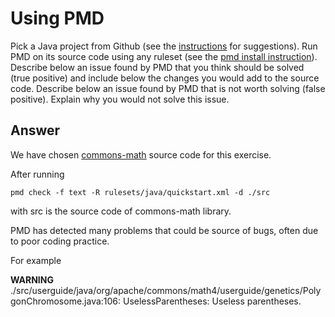 
# Using PMD


Pick a Java project from Github (see the [instructions](../sujet.md) for suggestions). Run PMD on its source code using any ruleset (see the [pmd install instruction](./pmd-help.md)). Describe below an issue found by PMD that you think should be solved (true positive) and include below the changes you would add to the source code. Describe below an issue found by PMD that is not worth solving (false positive). Explain why you would not solve this issue.


## Answer

We have chosen <a href="https://github.com/apache/commons-math" target="_blank">commons-math</a> source code for this exercise.  

After running 

```
pmd check -f text -R rulesets/java/quickstart.xml -d ./src
```
with src is the source code of commons-math library.

PMD has detected many problems that could be source of bugs, often due to poor coding practice.

For example

**WARNING** 
./src/userguide/java/org/apache/commons/math4/userguide/genetics/PolygonChromosome.java:106:	UselessParentheses:	Useless parentheses.
